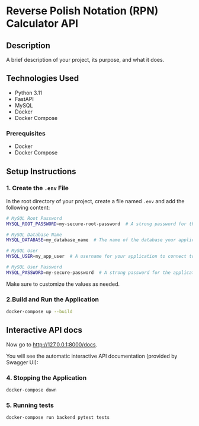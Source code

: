 # Reverse Polish Notation (RPN) Calculator API
## Description

A brief description of your project, its purpose, and what it does.

## Technologies Used

- Python 3.11
- FastAPI
- MySQL
- Docker
- Docker Compose
### Prerequisites
- Docker
- Docker Compose
## Setup Instructions

### 1. Create the `.env` File

In the root directory of your project, create a file named `.env` and add the following content:

```bash
# MySQL Root Password
MYSQL_ROOT_PASSWORD=my-secure-root-password  # A strong password for the root user.

# MySQL Database Name
MYSQL_DATABASE=my_database_name  # The name of the database your application will use.

# MySQL User
MYSQL_USER=my_app_user  # A username for your application to connect to the database.

# MySQL User Password
MYSQL_PASSWORD=my-secure-password  # A strong password for the application user.

```
Make sure to customize the values as needed.

### 2.Build and Run the Application
```bash
docker-compose up --build
```
## Interactive API docs
Now go to http://127.0.0.1:8000/docs.

You will see the automatic interactive API documentation (provided by Swagger UI):

### 4. Stopping the Application
```bash
docker-compose down
```


### 5. Running tests
```bash
docker-compose run backend pytest tests
```
